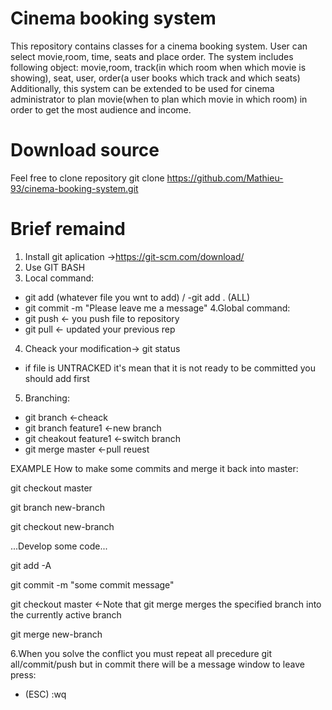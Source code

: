 # Cinema booking system
This repository contains classes for a cinema booking system.
User can select movie,room, time, seats and place order. 
The system includes following object: movie,room, track(in which room when which movie is showing), seat, user, order(a user
books which track and which seats) 
Additionally, this system can be extended to be used for cinema administrator to plan movie(when to plan which movie in which
room) in order to get the most audience and income.


# Download source
Feel free to clone repository
  git clone https://github.com/Mathieu-93/cinema-booking-system.git

# Brief remaind
1. Install git aplication ->https://git-scm.com/download/ 
2. Use GIT BASH
3. Local command:
  - git add (whatever file you wnt to add) / -git add . (ALL)
  - git commit -m "Please leave me a message"
4.Global command:
  - git push <- you push file to repository 
  - git pull <- updated your previous rep
4. Cheack your modification-> git status
  - if file is UNTRACKED it's mean that it is not ready to be committed you should add first
5. Branching:
  - git branch <-cheack
  - git branch feature1 <-new branch
  - git cheakout feature1 <-switch branch
  - git merge master <-pull reuest
  
  EXAMPLE How to make some commits and merge it back into master: 
  
  git checkout master
  
  git branch new-branch
  
  git checkout new-branch
  
 ...Develop some code...
 
  git add -A
  
  git commit -m "some commit message"
  
  git checkout master <-Note that git merge merges the specified branch into the currently active branch
  
  git merge new-branch
  
6.When you solve the conflict you must repeat all precedure git all/commit/push but in commit there will be a message window to leave press:
  - (ESC) :wq
 
